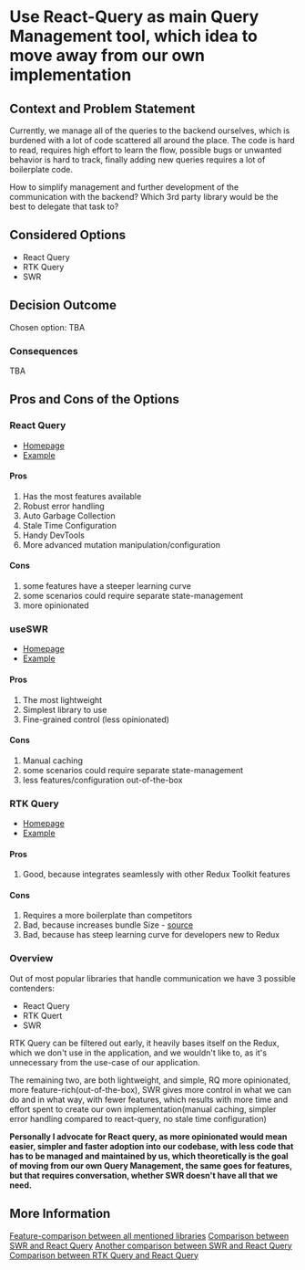 # Use React-Query as main Query Management tool, which idea to move away from our own implementation

## Context and Problem Statement

Currently, we manage all of the queries to the backend ourselves, which is burdened with a lot of code scattered all around the place.
The code is hard to read, requires high effort to learn the flow, possible bugs or unwanted behavior is hard to track, finally adding new queries requires a lot of boilerplate code.

How to simplify management and further development of the communication with the backend?
Which 3rd party library would be the best to delegate that task to?

## Considered Options

- React Query
- RTK Query
- SWR

## Decision Outcome

Chosen option: TBA

### Consequences

TBA

## Pros and Cons of the Options

### React Query

- [Homepage](https://tanstack.com/query/latest/)
- [Example](https://tanstack.com/query/latest/docs/framework/react/examples/basic)

#### Pros

1. Has the most features available
2. Robust error handling
3. Auto Garbage Collection
4. Stale Time Configuration
5. Handy DevTools
6. More advanced mutation manipulation/configuration

#### Cons

1. some features have a steeper learning curve
2. some scenarios could require separate state-management
3. more opinionated

### useSWR

- [Homepage](https://swr.vercel.app/)
- [Example](https://swr.vercel.app/examples/basic)

#### Pros

1. The most lightweight
2. Simplest library to use
3. Fine-grained control (less opinionated)

#### Cons

1. Manual caching
2. some scenarios could require separate state-management
3. less features/configuration out-of-the-box

### RTK Query

- [Homepage](https://redux-toolkit.js.org/rtk-query/overview)
- [Example](https://redux-toolkit.js.org/rtk-query/usage/examples#kitchen-sink)

#### Pros

1. Good, because integrates seamlessly with other Redux Toolkit features

#### Cons

1. Requires a more boilerplate than competitors
2. Bad, because increases bundle Size - [source](https://redux-toolkit.js.org/rtk-query/comparison#bundle-size)
3. Bad, because has steep learning curve for developers new to Redux

### Overview

Out of most popular libraries that handle communication we have 3 possible contenders:

- React Query
- RTK Quert
- SWR

RTK Query can be filtered out early, it heavily bases itself on the Redux, which we don't use in the application, and we wouldn't like to, as it's unnecessary from the use-case of our application.

The remaining two, are both lightweight, and simple, RQ more opinionated, more feature-rich(out-of-the-box), SWR gives more control in what we can do and in what way, with fewer features, which results with more time and effort spent to create our own implementation(manual caching, simpler error handling compared to react-query, no stale time configuration)

**Personally I advocate for React query, as more opinionated would mean easier, simpler and faster adoption into our codebase, with less code that has to be managed and maintained by us, which theoretically is the goal of moving from our own Query Management, the same goes for features, but that requires conversation, whether SWR doesn't have all that we need.**

## More Information

[Feature-comparison between all mentioned libraries](https://tanstack.com/query/v4/docs/framework/react/comparison)
[Comparison between SWR and React Query](https://dev.to/sakethkowtha/react-query-vs-useswr-122b)
[Another comparison between SWR and React Query](https://www.dhiwise.com/post/data-on-demand-a-smackdown-of-swr-vs-react-query)
[Comparison between RTK Query and React Query](https://www.frontendmag.com/insights/react-query-vs-rtk-query/#Pros_of_RTK_Query)
